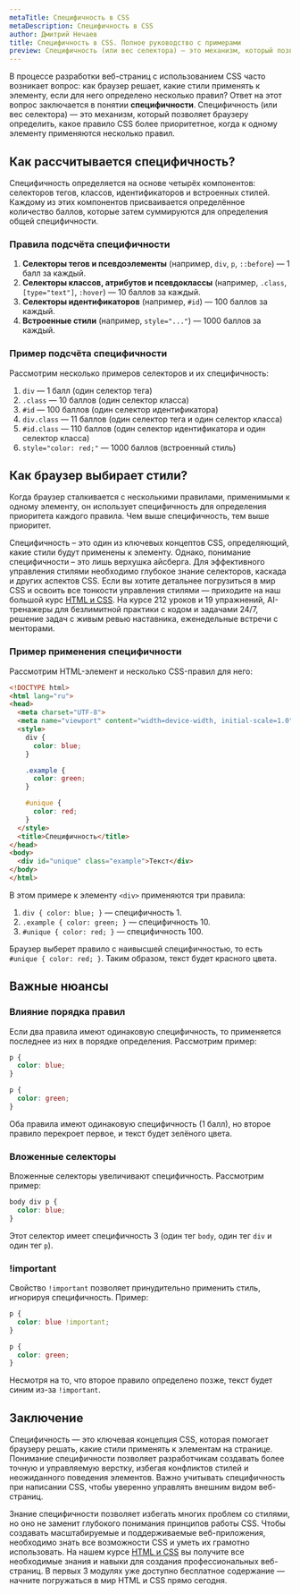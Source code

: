 ```yaml
---
metaTitle: Специфичность в CSS
metaDescription: Специфичность в CSS
author: Дмитрий Нечаев
title: Специфичность в CSS. Полное руководство с примерами
preview: Специфичность (или вес селектора) — это механизм, который позволяет браузеру определить, какое правило CSS более приоритетное, когда к одному элементу применяются несколько правил.
---
```


В процессе разработки веб-страниц с использованием CSS часто возникает вопрос: как браузер решает, какие стили применять к элементу, если для него определено несколько правил? Ответ на этот вопрос заключается в понятии **специфичности**. Специфичность (или вес селектора) — это механизм, который позволяет браузеру определить, какое правило CSS более приоритетное, когда к одному элементу применяются несколько правил.

## Как рассчитывается специфичность?

Специфичность определяется на основе четырёх компонентов: селекторов тегов, классов, идентификаторов и встроенных стилей. Каждому из этих компонентов присваивается определённое количество баллов, которые затем суммируются для определения общей специфичности.

### Правила подсчёта специфичности

1. **Селекторы тегов и псевдоэлементы** (например, `div`, `p`, `::before`) — 1 балл за каждый.
2. **Селекторы классов, атрибутов и псевдоклассы** (например, `.class`, `[type="text"]`, `:hover`) — 10 баллов за каждый.
3. **Селекторы идентификаторов** (например, `#id`) — 100 баллов за каждый.
4. **Встроенные стили** (например, `style="..."`) — 1000 баллов за каждый.

### Пример подсчёта специфичности

Рассмотрим несколько примеров селекторов и их специфичность:

1. `div` — 1 балл (один селектор тега)
2. `.class` — 10 баллов (один селектор класса)
3. `#id` — 100 баллов (один селектор идентификатора)
4. `div.class` — 11 баллов (один селектор тега и один селектор класса)
5. `#id.class` — 110 баллов (один селектор идентификатора и один селектор класса)
6. `style="color: red;"` — 1000 баллов (встроенный стиль)

## Как браузер выбирает стили?

Когда браузер сталкивается с несколькими правилами, применимыми к одному элементу, он использует специфичность для определения приоритета каждого правила. Чем выше специфичность, тем выше приоритет.

Специфичность – это один из ключевых концептов CSS, определяющий, какие стили будут применены к элементу. Однако, понимание специфичности – это лишь верхушка айсберга. Для эффективного управления стилями необходимо глубокое знание селекторов, каскада и других аспектов CSS. Если вы хотите детальнее погрузиться в мир CSS и освоить все тонкости управления стилями — приходите на наш большой курс [HTML и CSS](https://purpleschool.ru/course/html-css?utm_source=knowledgebase&utm_medium=text&utm_campaign=spetsifichnost-v-css-polnoe-rukovodstvo-s-primerami). На курсе 212 уроков и 19 упражнений, AI-тренажеры для безлимитной практики с кодом и задачами 24/7, решение задач с живым ревью наставника, еженедельные встречи с менторами.

### Пример применения специфичности

Рассмотрим HTML-элемент и несколько CSS-правил для него:

```html
<!DOCTYPE html>
<html lang="ru">
<head>
  <meta charset="UTF-8">
  <meta name="viewport" content="width=device-width, initial-scale=1.0">
  <style>
    div {
      color: blue;
    }

    .example {
      color: green;
    }

    #unique {
      color: red;
    }
  </style>
  <title>Специфичность</title>
</head>
<body>
  <div id="unique" class="example">Текст</div>
</body>
</html>

```

В этом примере к элементу `<div>` применяются три правила:

1. `div { color: blue; }` — специфичность 1.
2. `.example { color: green; }` — специфичность 10.
3. `#unique { color: red; }` — специфичность 100.

Браузер выберет правило с наивысшей специфичностью, то есть `#unique { color: red; }`. Таким образом, текст будет красного цвета.

## Важные нюансы

### Влияние порядка правил

Если два правила имеют одинаковую специфичность, то применяется последнее из них в порядке определения. Рассмотрим пример:

```css
p {
  color: blue;
}

p {
  color: green;
}

```

Оба правила имеют одинаковую специфичность (1 балл), но второе правило перекроет первое, и текст будет зелёного цвета.

### Вложенные селекторы

Вложенные селекторы увеличивают специфичность. Рассмотрим пример:

```css
body div p {
  color: blue;
}

```

Этот селектор имеет специфичность 3 (один тег `body`, один тег `div` и один тег `p`).

### !important

Свойство `!important` позволяет принудительно применить стиль, игнорируя специфичность. Пример:

```css
p {
  color: blue !important;
}

p {
  color: green;
}

```

Несмотря на то, что второе правило определено позже, текст будет синим из-за `!important`.

## Заключение

Специфичность — это ключевая концепция CSS, которая помогает браузеру решать, какие стили применять к элементам на странице. Понимание специфичности позволяет разработчикам создавать более точную и управляемую верстку, избегая конфликтов стилей и неожиданного поведения элементов. Важно учитывать специфичность при написании CSS, чтобы уверенно управлять внешним видом веб-страниц.

Знание специфичности позволяет избегать многих проблем со стилями, но оно не заменит глубокого понимания принципов работы CSS. Чтобы создавать масштабируемые и поддерживаемые веб-приложения, необходимо знать все возможности CSS и уметь их грамотно использовать. На нашем курсе [HTML и CSS](https://purpleschool.ru/course/html-css?utm_source=knowledgebase&utm_medium=text&utm_campaign=spetsifichnost-v-css-polnoe-rukovodstvo-s-primerami) вы получите все необходимые знания и навыки для создания профессиональных веб-страниц. В первых 3 модулях уже доступно бесплатное содержание — начните погружаться в мир HTML и CSS прямо сегодня.
